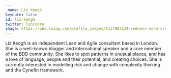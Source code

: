 ```yaml
---
_name: Liz Keogh
keynote: false
id: liz-keogh
twitter: lunivore
image: https://pbs.twimg.com/profile_images/1117983124/redness-more-cropped.png
---
```

Liz Keogh is an independent Lean and Agile consultant based in London. She is a well-known blogger and international speaker and a core member of the BDD community. She likes to spot patterns in unusual places, and has a love of language, people and their potential, and creating choices. She is currently interested in modelling risk and change with complexity thinking and the Cynefin framework.

